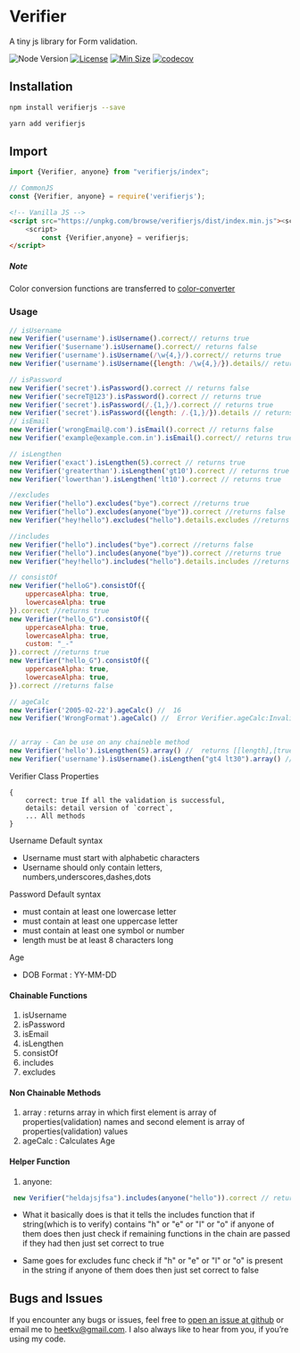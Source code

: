 # Verifier

A tiny js library for Form validation.

![Node Version](https://badgen.net/npm/node/next)
[![License](https://img.shields.io/npm/l/verifierjs)](https://cdn.jsdelivr.net/npm/verifierjs@0.4.3/LICENSE)
[![Min Size](https://badgen.net/bundlephobia/min/verifierjs)](https://bundlephobia.com/package/verifierjs)
[![codecov](https://codecov.io/gh/vakhariaheet/verifierjs/branch/master/graph/badge.svg?token=MBOtpOq4oG)](https://codecov.io/gh/vakhariaheet/verifierjs)

## Installation

```bash
npm install verifierjs --save
```

```bash
yarn add verifierjs
```

## Import

```javascript
import {Verifier, anyone} from "verifierjs/index";
```

```JavaScript
// CommonJS
const {Verifier, anyone} = require('verifierjs');
```

```html
<!-- Vanilla JS -->
<script src="https://unpkg.com/browse/verifierjs/dist/index.min.js"><script>
    <script>
        const {Verifier,anyone} = verifierjs;
</script>
```

##### Note

Color conversion functions are transferred to [color-converter](https://www.npmjs.com/package/color-convertor)

### Usage

```JavaScript
// isUsername
new Verifier('username').isUsername().correct// returns true
new Verifier('$username').isUsername().correct// returns false
new Verifier('username').isUsername(/\w{4,}/).correct// returns true
new Verifier('username').isUsername({length: /\w{4,}/}).details// returns {lenght:true}

// isPassword
new Verifier('secret').isPassword().correct // returns false
new Verifier('secreT@123').isPassword().correct // returns true
new Verifier('secret').isPassword(/.{1,}/).correct // returns true
new Verifier('secret').isPassword({length: /.{1,}/}).details // returns{lenght:true}
// isEmail
new Verifier('wrongEmail@.com').isEmail().correct // returns false
new Verifier('example@example.com.in').isEmail().correct// returns true

// isLengthen
new Verifier('exact').isLengthen(5).correct // returns true
new Verifier('greaterthan').isLengthen('gt10').correct // returns true
new Verifier('lowerthan').isLengthen('lt10').correct // returns true

//excludes
new Verifier("hello").excludes("bye").correct //returns true
new Verifier("hello").excludes(anyone("bye")).correct //returns false
new Verifier("hey!hello").excludes("hello").details.excludes //returns false

//includes
new Verifier("hello").includes("bye").correct //returns false
new Verifier("hello").includes(anyone("bye")).correct //returns true
new Verifier("hey!hello").includes("hello").details.includes //returns true

// consistOf
new Verifier("helloG").consistOf({
    uppercaseAlpha: true,
    lowercaseAlpha: true
}).correct //returns true
new Verifier("hello_G").consistOf({
    uppercaseAlpha: true,
    lowercaseAlpha: true,
    custom: "_-"
}).correct //returns true
new Verifier("hello_G").consistOf({
    uppercaseAlpha: true,
    lowercaseAlpha: true,
}).correct //returns false

// ageCalc
new Verifier('2005-02-22').ageCalc() //  16
new Verifier('WrongFormat').ageCalc() //  Error Verifier.ageCalc:Invalid Date


// array - Can be use on any chaineble method
new Verifier('hello').isLengthen(5).array() //  returns [[length],[true]]
new Verifier('username').isUsername().isLengthen("gt4 lt30").array() // returns[["start", "syntax", "length"],[true, true, true]]
```

Verifier Class Properties

```
{
    correct: true If all the validation is successful,
    details: detail version of `correct`,
    ... All methods
}
```

Username Default syntax

- Username must start with alphabetic characters
- Username should only contain letters, numbers,underscores,dashes,dots

Password Default syntax

- must contain at least one lowercase letter
- must contain at least one uppercase letter
- must contain at least one symbol or number
- length must be at least 8 characters long

Age

- DOB Format : YY-MM-DD

#### Chainable Functions

1. isUsername
2. isPassword
3. isEmail
4. isLengthen
5. consistOf
6. includes
7. excludes

#### Non Chainable Methods

1. array : returns array in which first element is array of properties(validation) names and second element is array of
   properties(validation) values
2. ageCalc : Calculates Age

#### Helper Function

1. anyone:

```JavaScript
 new Verifier("heldajsjfsa").includes(anyone("hello")).correct // return true
```

- What it basically does is that it tells the includes function that if string(which is to verify) contains "h" or "e"
  or "l" or "o" if anyone of them does then just check if remaining functions in the chain are passed if they had then
  just set correct to true

- Same goes for excludes func check if "h" or "e" or "l" or "o" is present in the string if anyone of them does then
  just set correct to false

## Bugs and Issues

If you encounter any bugs or issues, feel free
to [open an issue at github](https://github.com/vakhariaheet/verifierjs/issues) or email me to
<heetkv@gmail.com>. I also always like to hear from you, if you’re using my code.
